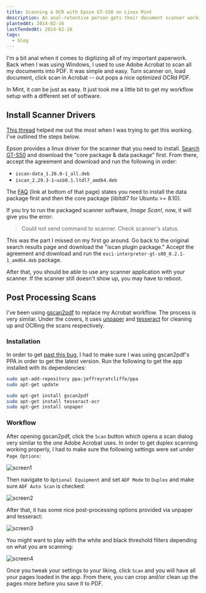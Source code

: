 ```yaml
---
title: Scanning & OCR with Epson GT-S50 on Linux Mint
description: An anal-retentive person gets their document scanner working on Linux.
plantedAt: 2014-02-16
lastTendedAt: 2014-02-16
tags:
  - blog
---
```

I'm a bit anal when it comes to digitizing all of my important paperwork. Back when I was using Windows, I used to use Adobe Acrobat to scan all my documents into PDF. It was simple and easy. Turn scanner on, load document, click scan in Acrobat -- out pops a nice optimized OCRd PDF.

In Mint, it _can_ be just as easy. It just took me a little bit to get my workflow setup with a different set of software.

## Install Scanner Drivers

[This thread](http://ubuntuforums.org/showthread.php?t=2105342) helped me out the most when I was trying to get this working. I've outlined the steps below.

Epson provides a linux driver for the scanner that you need to install. [Search GT-S50](http://download.ebz.epson.net/dsc/search/01/search/?OSC=LX) and download the "core package & data package" first. From there, accept the agreement and download and run the following in order:

* `iscan-data_1.26.0-1_all.deb`
* `iscan_2.29.3-1~usb0.1.ltdl7_amd64.deb`

The [FAQ](http://download.ebz.epson.net/faq/linux/faq_ls_00002.html) (link at bottom of that page) states you need to install the data package first and then the core package (libltdl7 for Ubuntu >= 8.10).

If you try to run the packaged scanner software, _Image Scan!_, now, it will give you the error:

> Could not send command to scanner. Check scanner's status.

This was the part I missed on my first go around. Go back to the original search results page and download the "iscan plugin package." Accept the agreement and download and run the `esci-interpreter-gt-s80_0.2.1-1_amd64.deb` package.

After that, you should be able to use any scanner application with your scanner. If the scanner still doesn't show up, you may have to reboot.

## Post Processing Scans

I've been using [gscan2pdf](http://gscan2pdf.sourceforge.net/) to replace my Acrobat workflow. The process is very similar. Under the covers, it uses [unpaper](http://unpaper.berlios.de/) and [tesseract](https://code.google.com/p/tesseract-ocr/) for cleaning up and OCRing the scans respectively.

### Installation

In order to get [past this bug](https://bugs.debian.org/cgi-bin/bugreport.cgi?bug=700108), I had to make sure I was using gscan2pdf's PPA in order to get the latest version. Run the following to get the app installed with its dependencies:

```bash
sudo apt-add-repository ppa:jeffreyratcliffe/ppa
sudo apt-get update

sudo apt-get install gscan2pdf
sudo apt-get install tesseract-ocr
sudo apt-get install unpaper
```

### Workflow

After opening gscan2pdf, click the `Scan` button which opens a scan dialog very similar to the one Adobe Acrobat uses. In order to get duplex scanning working properly, I had to make sure the following settings were set under `Page Options`:

![screen1](screen1.png)

Then navigate to `Optional Equipment` and set `ADF Mode` to `Duplex` and make sure `ADF Auto Scan` is checked:

![screen2](screen2.png)

After that, it has some nice post-processing options provided via unpaper and tesseract:

![screen3](screen3.png)

You might want to play with the white and black threshold filters depending on what you are scanning:

![screen4](screen4.png)

Once you tweak your settings to your liking, click `Scan` and you will have all your pages loaded in the app. From there, you can crop and/or clean up the pages more before you save it to PDF.